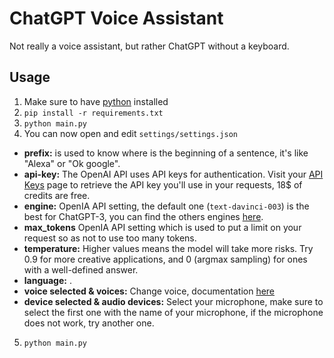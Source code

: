 # ChatGPT Voice Assistant

Not really a voice assistant, but rather ChatGPT without a keyboard.


## Usage
1. Make sure to have [python](https://www.python.org/downloads/ "install python here") installed
2. `pip install -r requirements.txt`
3. `python main.py`
4. You can now open and edit `settings/settings.json`
- **prefix:** is used to know where is the beginning of a sentence, it's like "Alexa" or "Ok google".
- **api-key:** The OpenAI API uses API keys for authentication. Visit your [API Keys](https://beta.openai.com/account/api-keys) page to retrieve the API key you'll use in your requests, 18$ of credits are free.
- **engine:** OpenIA API setting, the default one (`text-davinci-003`) is the best for ChatGPT-3, you can find the others engines [here](https://beta.openai.com/docs/models/gpt-3 "here").
- **max_tokens** OpenIA API setting which is used to put a limit on your request so as not to use too many tokens.
- **temperature:** Higher values means the model will take more risks. Try 0.9 for more creative applications, and 0 (argmax sampling) for ones with a well-defined answer.
- **language:** .
- **voice selected  &  voices:** Change voice, documentation [here](https://support.microsoft.com/en-gb/topic/download-languages-and-voices-for-immersive-reader-read-mode-and-read-aloud-4c83a8d8-7486-42f7-8e46-2b0fdf753130: "here")
- **device selected  &  audio devices:** Select your microphone, make sure to select the first one with the name of your microphone, if the microphone does not work, try another one.
5. `python main.py`
